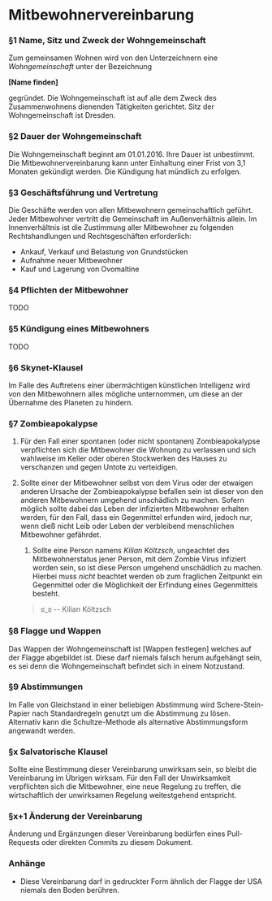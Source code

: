 # Mitbewohnervereinbarung

### §1 Name, Sitz und Zweck der Wohngemeinschaft

Zum gemeinsamen Wohnen wird von den Unterzeichnern eine *Wohngemeinschaft* unter der Bezeichnung

**[Name finden]**

gegründet.
Die Wohngemeinschaft ist auf alle dem Zweck des Zusammenwohnens dienenden Tätigkeiten gerichtet.
Sitz der Wohngemeinschaft ist Dresden.

### §2 Dauer der Wohngemeinschaft

Die Wohngemeinschaft beginnt am 01.01.2016.
Ihre Dauer ist unbestimmt.
Die Mitbewohnervereinbarung kann unter Einhaltung einer Frist von 3,1 Monaten gekündigt werden.
Die Kündigung hat mündlich zu erfolgen.

### §3 Geschäftsführung und Vertretung

Die Geschäfte werden von allen Mitbewohnern gemeinschaftlich geführt. Jeder Mitbewohner vertritt die Gemeinschaft im Außenverhältnis allein.
Im Innenverhältnis ist die Zustimmung aller Mitbewohner zu folgenden Rechtshandlungen und Rechtsgeschäften erforderlich:
 - Ankauf, Verkauf und Belastung von Grundstücken
 - Aufnahme neuer Mitbewohner
 - Kauf und Lagerung von Ovomaltine

### §4 Pflichten der Mitbewohner

TODO

### §5 Kündigung eines Mitbewohners

TODO

### §6 Skynet-Klausel

Im Falle des Auftretens einer übermächtigen künstlichen Intelligenz wird von den Mitbewohnern alles mögliche unternommen, um diese an der Übernahme des Planeten zu hindern.

### §7 Zombieapokalypse

1. Für den Fall einer spontanen (oder nicht spontanen) Zombieapokalypse verpflichten sich die Mitbewohner die Wohnung zu verlassen und sich wahlweise im Keller oder oberen Stockwerken des Hauses zu verschanzen und gegen Untote zu verteidigen.
2. Sollte einer der Mitbewohner selbst von dem Virus oder der etwaigen anderen Ursache der Zombieapokalypse befallen sein ist dieser von den anderen Mitbewohnern umgehend unschädlich zu machen.
    Sofern möglich sollte dabei das Leben der infizierten Mitbewohner erhalten werden, für den Fall, dass ein Gegenmittel erfunden wird, jedoch nur, wenn dieß nicht Leib oder Leben der verbleibend menschlichen Mitbewohner gefährdet.

    1. Sollte eine Person namens *Kilian Költzsch*, ungeachtet des Mitbewohnerstatus jener Person, mit dem Zombie Virus infiziert worden sein, so ist diese Person umgehend unschädlich zu machen.
    Hierbei muss *nicht* beachtet werden ob zum fraglichen Zeitpunkt ein Gegenmittel oder die Möglichkeit der Erfindung eines Gegenmittels besteht.

    > ಠ_ಠ
    -- Kilian Költzsch

### §8 Flagge und Wappen

Das Wappen der Wohngemeinschaft ist [Wappen festlegen] welches auf der Flagge abgebildet ist.
Diese darf niemals falsch herum aufgehängt sein, es sei denn die Wohngemeinschaft befindet sich in einem Notzustand.

### §9 Abstimmungen

Im Falle von Gleichstand in einer beliebigen Abstimmung wird Schere-Stein-Papier nach Standardregeln genutzt um die Abstimmung zu lösen. Alternativ kann die Schultze-Methode als alternative Abstimmungsform angewandt werden.

### §x Salvatorische Klausel

Sollte eine Bestimmung dieser Vereinbarung unwirksam sein, so bleibt die Vereinbarung im Übrigen wirksam.
Für den Fall der Unwirksamkeit verpflichten sich die Mitbewohner, eine neue Regelung zu treffen, die wirtschaftlich der unwirksamen Regelung weitestgehend entspricht.

### §x+1 Änderung der Vereinbarung

Änderung und Ergänzungen dieser Vereinbarung bedürfen eines Pull-Requests oder direkten Commits zu diesem Dokument.

### Anhänge

 - Diese Vereinbarung darf in gedruckter Form ähnlich der Flagge der USA niemals den Boden berühren.
